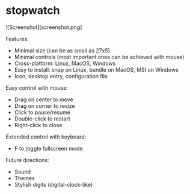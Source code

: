 # stopwatch

![Screenshot][screenshot.png]

Features:
* Minimal size (can be as small as 27x5)
* Minimal controls (most important ones can be achieved with mouse)
* Cross-platform: Linux, MacOS, Windows
* Easy to install: snap on Linux, bundle on MacOS, MSI on Windows
* Icon, desktop entry, configuration file

Easy control with mouse:
* Drag on center to move
* Drag on corner to resize
* Click to pause/resume
* Double-click to restart
* Right-click to close

Extended control with keyboard:
* F to toggle fullscreen mode

Future directions:
* Sound
* Themes
* Stylish digits (digital-clock-like)
